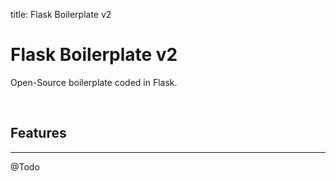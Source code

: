 title: Flask Boilerplate v2

# Flask Boilerplate v2

Open-Source boilerplate coded in Flask.  

<br />

##  Features
---

@Todo

